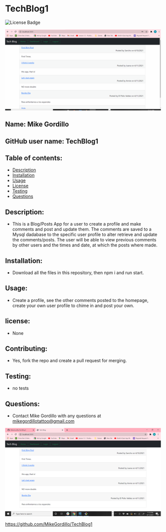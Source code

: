 # TechBlog1

![License Badge](https://img.shields.io/static/v1?label=License&message=None&color=blue)

![video](./assets/TechBolg.gif)

        
## Name: Mike Gordillo
## GitHub user name: TechBlog1

## Table of contents:  
* [Description](#description)
* [Installation](#Installation)
* [Usage](#usage)
* [License](#license)
* [Testing](#testing)
* [Questions](#questions)
        
## Description:
* This is a Blog/Posts App for a user to create a profile and make comments and post and update them. The comments are saved to a Mysql dadabase to the specific user profile to alter retrieve and update the comments/posts. The user will be able to view previous comments by other users and the times and date, at which the posts where made.
## Installation:
* Download all the files in this repository, then npm i and run start.
## Usage:
* Create a profile, see the other comments posted to the homepage, create your own user profile to chime in and post your own.
## license:
* None
        
## Contributing:
* Yes, fork the repo and create a pull request for merging.
## Testing:
* no tests
## Questions:
* Contact  Mike Gordillo with any questions at mikegordillotattoo@gmail.com

![screenshot](./assets/MVCshot.png)

https://github.com/MikeGordillo/TechBlog1



      